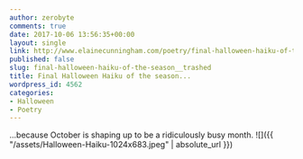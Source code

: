 ```yaml
---
author: zerobyte
comments: true
date: 2017-10-06 13:56:35+00:00
layout: single
link: http://www.elainecunningham.com/poetry/final-halloween-haiku-of-the-season__trashed/
published: false
slug: final-halloween-haiku-of-the-season__trashed
title: Final Halloween Haiku of the season...
wordpress_id: 4562
categories:
- Halloween
- Poetry
---
```


...because October is shaping up to be a ridiculously busy month.
![]({{ "/assets/Halloween-Haiku-1024x683.jpeg" | absolute_url }})
